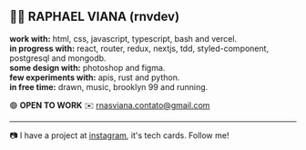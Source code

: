 👨‍🚀 RAPHAEL VIANA (rnvdev) <br>
---
**work with:** html, css, javascript, typescript, bash and vercel.<br>
**in progress with:** react, router, redux, nextjs, tdd, styled-component, postgresql and mongodb.<br>
**some design with:** photoshop and figma.<br>
**few experiments with:** apis, rust and python.<br>
**in free time:** drawn, music, brooklyn 99 and running.<br>

🟢  **OPEN TO WORK**
✉️ rnasviana.contato@gmail.com

---

📷 I have a project at <a href="http://instagram.com/rnvdev>instagram">instagram</a>, it's tech cards. Follow me!
